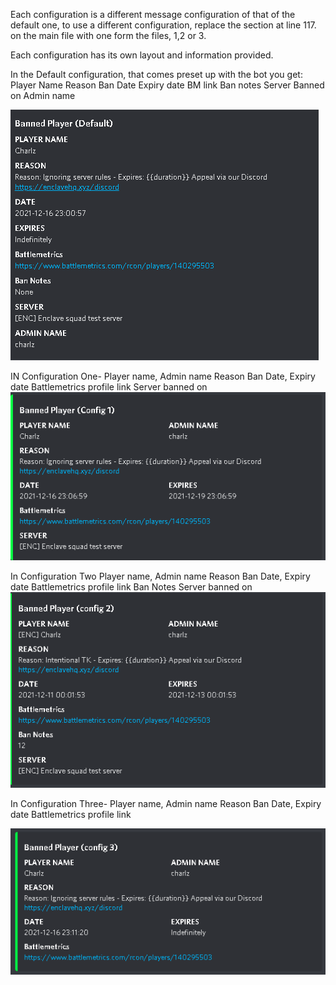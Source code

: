 Each configuration is a different message configuration of that of the default one, to use a different configuration, replace the section at line 117.
on the main file with one form the files, 1,2 or 3.

Each configuration has its own layout and information provided.

In the Default configuration, that comes preset up with the bot you get:
Player Name
Reason
Ban Date
Expiry date
BM link
Ban notes
Server Banned on
Admin name

![](Images/Default.png)

IN Configuration One- 
Player name, Admin name
Reason
Ban Date, Expiry date
Battlemetrics profile link
Server banned on
![](Images/config1.png)

In Configuration Two
Player name, Admin name
Reason
Ban Date, Expiry date
Battlemetrics profile link
Ban Notes
Server banned on
![](Images/config2.png)

In Configuration Three-
Player name, Admin name
Reason
Ban Date, Expiry date
Battlemetrics profile link

![](Images/config3.png)
